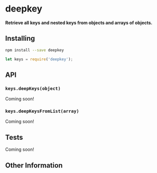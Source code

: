 # deepkey

**Retrieve all keys and nested keys from objects and arrays of objects.**

## Installing

```bash
npm install --save deepkey
```

```javascript
let keys = require('deepkey');
```

## API

### `keys.deepKeys(object)`

Coming soon!

### `keys.deepKeysFromList(array)`

Coming soon!

## Tests

Coming soon!

## Other Information